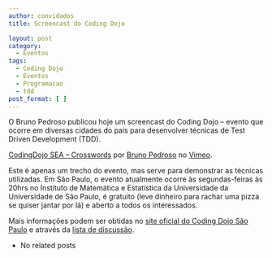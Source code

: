 ```yaml
---
author: convidados
title: Screencast do Coding Dojo

layout: post
category:
  - Eventos
tags:
  - Coding Dojo
  - Eventos
  - Programacao
  - tdd
post_format: [ ]
---
```

O Bruno Pedroso publicou hoje um screencast do Coding Dojo – evento que ocorre em diversas cidades do país para desenvolver técnicas de Test Driven Development (TDD). 

  
[CodingDojo SEA – Crosswords][1] por [Bruno Pedroso][2] no [Vimeo][3]. 

Este é apenas um trecho do evento, mas serve para demonstrar as técnicas utilizadas. Em São Paulo, o evento atualmente ocorre às segundas-feiras às 20hrs no Instituto de Matemática e Estatística da Universidade da Universidade de São Paulo, é gratuito (leve dinheiro para rachar uma pizza se quiser jantar por lá) e aberto a todos os interessados. 

Mais informações podem ser obtidas no [site oficial do Coding Dojo São Paulo][4] e através da [lista de discussão][5]. 


*   No related posts












 [1]: http://vimeo.com/3040507
 [2]: http://vimeo.com/user1241366
 [3]: http://vimeo.com
 [4]: http://www.dojosp.org/ "site oficial"
 [5]: http://groups.google.com/group/dojo_sp "lista de discussão"





